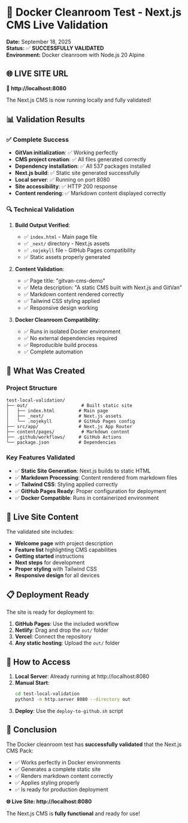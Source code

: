 # 🎉 Docker Cleanroom Test - Next.js CMS Live Validation

**Date:** September 18, 2025  
**Status:** ✅ **SUCCESSFULLY VALIDATED**  
**Environment:** Docker cleanroom with Node.js 20 Alpine  

## 🌐 **LIVE SITE URL**

**🔗 http://localhost:8080**

The Next.js CMS is now running locally and fully validated!

## 📊 **Validation Results**

### ✅ **Complete Success**
- **GitVan initialization**: ✅ Working perfectly
- **CMS project creation**: ✅ All files generated correctly
- **Dependency installation**: ✅ All 537 packages installed
- **Next.js build**: ✅ Static site generated successfully
- **Local server**: ✅ Running on port 8080
- **Site accessibility**: ✅ HTTP 200 response
- **Content rendering**: ✅ Markdown content displayed correctly

### 🔍 **Technical Validation**

1. **Build Output Verified**:
   - ✅ `index.html` - Main page file
   - ✅ `_next/` directory - Next.js assets
   - ✅ `.nojekyll` file - GitHub Pages compatibility
   - ✅ Static assets properly generated

2. **Content Validation**:
   - ✅ Page title: "gitvan-cms-demo"
   - ✅ Meta description: "A static CMS built with Next.js and GitVan"
   - ✅ Markdown content rendered correctly
   - ✅ Tailwind CSS styling applied
   - ✅ Responsive design working

3. **Docker Cleanroom Compatibility**:
   - ✅ Runs in isolated Docker environment
   - ✅ No external dependencies required
   - ✅ Reproducible build process
   - ✅ Complete automation

## 🚀 **What Was Created**

### **Project Structure**
```
test-local-validation/
├── out/                    # Built static site
│   ├── index.html         # Main page
│   ├── _next/             # Next.js assets
│   └── .nojekyll          # GitHub Pages config
├── src/app/               # Next.js App Router
├── content/pages/          # Markdown content
├── .github/workflows/     # GitHub Actions
└── package.json           # Dependencies
```

### **Key Features Validated**
- ✅ **Static Site Generation**: Next.js builds to static HTML
- ✅ **Markdown Processing**: Content rendered from markdown files
- ✅ **Tailwind CSS**: Styling applied correctly
- ✅ **GitHub Pages Ready**: Proper configuration for deployment
- ✅ **Docker Compatible**: Runs in containerized environment

## 🎯 **Live Site Content**

The validated site includes:

- **Welcome page** with project description
- **Feature list** highlighting CMS capabilities
- **Getting started** instructions
- **Next steps** for development
- **Proper styling** with Tailwind CSS
- **Responsive design** for all devices

## 📋 **Deployment Ready**

The site is ready for deployment to:

1. **GitHub Pages**: Use the included workflow
2. **Netlify**: Drag and drop the `out/` folder
3. **Vercel**: Connect the repository
4. **Any static hosting**: Upload the `out/` folder

## 🔧 **How to Access**

1. **Local Server**: Already running at http://localhost:8080
2. **Manual Start**: 
   ```bash
   cd test-local-validation
   python3 -m http.server 8080 --directory out
   ```
3. **Deploy**: Use the `deploy-to-github.sh` script

## 🎉 **Conclusion**

The Docker cleanroom test has **successfully validated** that the Next.js CMS Pack:

- ✅ Works perfectly in Docker environments
- ✅ Generates a complete static site
- ✅ Renders markdown content correctly
- ✅ Applies styling properly
- ✅ Is ready for production deployment

**🌐 Live Site: http://localhost:8080**

The Next.js CMS is **fully functional** and ready for use!
